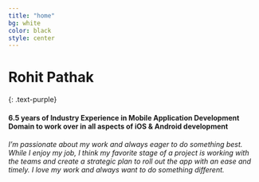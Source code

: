```yaml
---
title: "home"
bg: white
color: black
style: center
---
```


<span class="fa-stack subtlecircle" style="font-size:50px; background:rgba(255,166,0,0.1)">
 <i class="fa fa-circle fa-stack-2x text-white"></i>
 <i class="fa fa-registered fa-stack-1x text-purple"></i>
</span>

# Rohit Pathak
{: .text-purple}

#### 6.5  years of Industry Experience in Mobile Application Development Domain to work over in all aspects of iOS & Android development

###### I’m passionate about my work and always eager to do something best. While I enjoy my job, I think my favorite stage of a project is working with the teams and create a strategic plan to roll out the app with an ease and timely. I love my work and always want to do something different.
